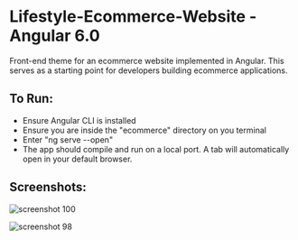 # Lifestyle-Ecommerce-Website - Angular 6.0


 Front-end theme for an ecommerce website implemented in Angular.
 This serves as a starting point for developers building ecommerce applications.

## To Run:

- Ensure Angular CLI is installed
- Ensure you are inside the "ecommerce" directory on you terminal
- Enter "ng serve --open"
- The app should compile and run on a local port. A tab will automatically open in your default browser. 


## Screenshots:
![screenshot 100](https://user-images.githubusercontent.com/28994081/47411649-15bc0300-d787-11e8-81fc-55d51d1c2b32.png)

![screenshot 98](https://user-images.githubusercontent.com/28994081/47411758-6895ba80-d787-11e8-83fe-8bcbf6a9f335.png)
